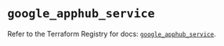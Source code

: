 # `google_apphub_service`

Refer to the Terraform Registry for docs: [`google_apphub_service`](https://registry.terraform.io/providers/hashicorp/google-beta/5.41.0/docs/resources/google_apphub_service).
